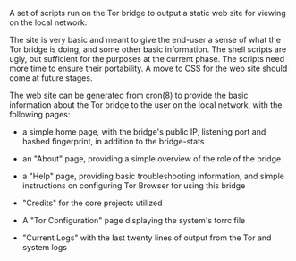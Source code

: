 A set of scripts run on the Tor bridge to output a static web site for viewing on the local network.

The site is very basic and meant to give the end-user a sense of what the Tor bridge is doing, and some other basic information. The shell scripts are ugly, but sufficient for the purposes at the current phase. The scripts need more time to ensure their portability. A move to CSS for the web site should come at future stages.

The web site can be generated from cron(8) to provide the basic information about the Tor bridge to the user on the local network, with the following pages:

* a simple home page, with the bridge's public IP, listening port and hashed fingerprint, in addition to the bridge-stats

* an "About" page, providing a simple overview of the role of the bridge

* a "Help" page, providing basic troubleshooting information, and simple instructions on configuring Tor Browser for using this bridge

* "Credits" for the core projects utilized

* A "Tor Configuration" page displaying the system's torrc file

* "Current Logs" with the last twenty lines of output from the Tor and system logs


